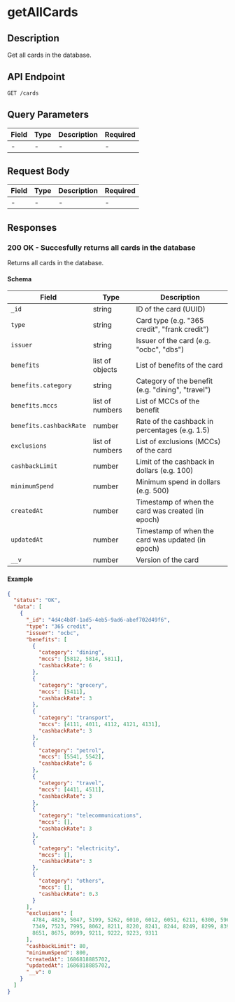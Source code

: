 # getAllCards

## Description

Get all cards in the database.

## API Endpoint

`GET /cards`

## Query Parameters

| Field | Type | Description | Required |
| ----- | ---- | ----------- | -------- |
| -     | -    | -           | -        |

## Request Body

| Field | Type | Description | Required |
| ----- | ---- | ----------- | -------- |
| -     | -    | -           | -        |

## Responses

### 200 OK - Succesfully returns all cards in the database

Returns all cards in the database.

#### Schema

| Field                   | Type            | Description                                       |
| ----------------------- | --------------- | ------------------------------------------------- |
| `_id`                   | string          | ID of the card (UUID)                             |
| `type`                  | string          | Card type (e.g. "365 credit", "frank credit")     |
| `issuer`                | string          | Issuer of the card (e.g. "ocbc", "dbs")           |
| `benefits`              | list of objects | List of benefits of the card                      |
| `benefits.category`     | string          | Category of the benefit (e.g. "dining", "travel") |
| `benefits.mccs`         | list of numbers | List of MCCs of the benefit                       |
| `benefits.cashbackRate` | number          | Rate of the cashback in percentages (e.g. 1.5)    |
| `exclusions`            | list of numbers | List of exclusions (MCCs) of the card             |
| `cashbackLimit`         | number          | Limit of the cashback in dollars (e.g. 100)       |
| `minimumSpend`          | number          | Minimum spend in dollars (e.g. 500)               |
| `createdAt`             | number          | Timestamp of when the card was created (in epoch) |
| `updatedAt`             | number          | Timestamp of when the card was updated (in epoch) |
| `__v`                   | number          | Version of the card                               |

#### Example

```json
{
  "status": "OK",
  "data": [
    {
      "_id": "4d4c4b8f-1ad5-4eb5-9ad6-abef702d49f6",
      "type": "365 credit",
      "issuer": "ocbc",
      "benefits": [
        {
          "category": "dining",
          "mccs": [5812, 5814, 5811],
          "cashbackRate": 6
        },
        {
          "category": "grocery",
          "mccs": [5411],
          "cashbackRate": 3
        },
        {
          "category": "transport",
          "mccs": [4111, 4011, 4112, 4121, 4131],
          "cashbackRate": 3
        },
        {
          "category": "petrol",
          "mccs": [5541, 5542],
          "cashbackRate": 6
        },
        {
          "category": "travel",
          "mccs": [4411, 4511],
          "cashbackRate": 3
        },
        {
          "category": "telecommunications",
          "mccs": [],
          "cashbackRate": 3
        },
        {
          "category": "electricity",
          "mccs": [],
          "cashbackRate": 3
        },
        {
          "category": "others",
          "mccs": [],
          "cashbackRate": 0.3
        }
      ],
      "exclusions": [
        4784, 4829, 5047, 5199, 5262, 6010, 6012, 6051, 6211, 6300, 5960, 6540,
        7349, 7523, 7995, 8062, 8211, 8220, 8241, 8244, 8249, 8299, 8398, 8661,
        8651, 8675, 8699, 9211, 9222, 9223, 9311
      ],
      "cashbackLimit": 80,
      "minimumSpend": 800,
      "createdAt": 1686818885702,
      "updatedAt": 1686818885702,
      "__v": 0
    }
  ]
}
```
